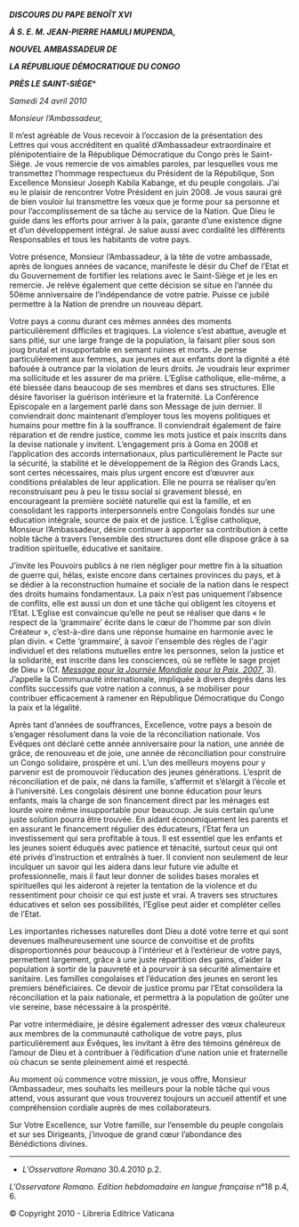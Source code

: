 ***DISCOURS DU PAPE BENOÎT XVI***

***À S. E. M. JEAN-PIERRE HAMULI MUPENDA,***

***NOUVEL AMBASSADEUR DE***

***LA RÉPUBLIQUE DÉMOCRATIQUE DU CONGO***

***PRÈS LE SAINT-SIÈGE****

*Samedi 24 avril 2010*

*Monsieur l’Ambassadeur,*

Il m’est agréable de Vous recevoir à l’occasion de la présentation des Lettres qui vous accréditent en qualité d’Ambassadeur extraordinaire et plénipotentiaire de la République Démocratique du Congo près le Saint-Siège. Je vous remercie de vos aimables paroles, par lesquelles vous me transmettez l’hommage respectueux du Président de la République, Son Excellence Monsieur Joseph Kabila Kabange, et du peuple congolais. J’ai eu le plaisir de rencontrer Votre Président en juin 2008. Je vous saurai gré de bien vouloir lui transmettre les vœux que je forme pour sa personne et pour l’accomplissement de sa tâche au service de la Nation. Que Dieu le guide dans les efforts pour arriver à la paix, garante d’une existence digne et d’un développement intégral. Je salue aussi avec cordialité les différents Responsables et tous les habitants de votre pays.

Votre présence, Monsieur l’Ambassadeur, à la tête de votre ambassade, après de longues années de vacance, manifeste le désir du Chef de l’Etat et du Gouvernement de fortifier les relations avec le Saint-Siège et je les en remercie. Je relève également que cette décision se situe en l’année du 50ème anniversaire de l’indépendance de votre patrie. Puisse ce jubilé permettre à la Nation de prendre un nouveau départ.

Votre pays a connu durant ces mêmes années des moments particulièrement difficiles et tragiques. La violence s’est abattue, aveugle et sans pitié, sur une large frange de la population, la faisant plier sous son joug brutal et insupportable en semant ruines et morts. Je pense particulièrement aux femmes, aux jeunes et aux enfants dont la dignité a été bafouée à outrance par la violation de leurs droits. Je voudrais leur exprimer ma sollicitude et les assurer de ma prière. L’Eglise catholique, elle-même, a été blessée dans beaucoup de ses membres et dans ses structures. Elle désire favoriser la guérison intérieure et la fraternité. La Conférence Episcopale en a largement parlé dans son Message de juin dernier. Il conviendrait donc maintenant d’employer tous les moyens politiques et humains pour mettre fin à la souffrance. Il conviendrait également de faire réparation et de rendre justice, comme les mots justice et paix inscrits dans la devise nationale y invitent. L’engagement pris à Goma en 2008 et l’application des accords internationaux, plus particulièrement le Pacte sur la sécurité, la stabilité et le développement de la Région des Grands Lacs, sont certes nécessaires, mais plus urgent encore est d’œuvrer aux conditions préalables de leur application. Elle ne pourra se réaliser qu’en reconstruisant peu à peu le tissu social si gravement blessé, en encourageant la première société naturelle qui est la famille, et en consolidant les rapports interpersonnels entre Congolais fondés sur une éducation intégrale, source de paix et de justice. L’Eglise catholique, Monsieur l’Ambassadeur, désire continuer à apporter sa contribution à cette noble tâche à travers l’ensemble des structures dont elle dispose grâce à sa tradition spirituelle, éducative et sanitaire.

J’invite les Pouvoirs publics à ne rien négliger pour mettre fin à la situation de guerre qui, hélas, existe encore dans certaines provinces du pays, et à se dédier à la reconstruction humaine et sociale de la nation dans le respect des droits humains fondamentaux. La paix n’est pas uniquement l’absence de conflits, elle est aussi un don et une tâche qui obligent les citoyens et l’Etat. L’Eglise est convaincue qu’elle ne peut se réaliser que dans « le respect de la ‘grammaire’ écrite dans le cœur de l'homme par son divin Créateur », c’est-à-dire dans une réponse humaine en harmonie avec le plan divin. « Cette ‘grammaire’, à savoir l'ensemble des règles de l'agir individuel et des relations mutuelles entre les personnes, selon la justice et la solidarité, est inscrite dans les consciences, où se reflète le sage projet de Dieu » (Cf. *[Message pour la Journée Mondiale pour la Paix, 2007](/content/benedict-xvi/fr/messages/peace/documents/hf_ben-xvi_mes_20061208_xl-world-day-peace.html)*, 3). J’appelle la Communauté internationale, impliquée à divers degrés dans les conflits successifs que votre nation a connus, à se mobiliser pour contribuer efficacement à ramener en République Démocratique du Congo la paix et la légalité.

Après tant d’années de souffrances, Excellence, votre pays a besoin de s’engager résolument dans la voie de la réconciliation nationale. Vos Evêques ont déclaré cette année anniversaire pour la nation, une année de grâce, de renouveau et de joie, une année de réconciliation pour construire un Congo solidaire, prospère et uni. L’un des meilleurs moyens pour y parvenir est de promouvoir l’éducation des jeunes générations. L’esprit de réconciliation et de paix, né dans la famille, s’affermit et s’élargit à l’école et à l’université. Les congolais désirent une bonne éducation pour leurs enfants, mais la charge de son financement direct par les ménages est lourde voire même insupportable pour beaucoup. Je suis certain qu’une juste solution pourra être trouvée. En aidant économiquement les parents et en assurant le financement régulier des éducateurs, l’Etat fera un investissement qui sera profitable à tous. Il est essentiel que les enfants et les jeunes soient éduqués avec patience et ténacité, surtout ceux qui ont été privés d’instruction et entraînés à tuer. Il convient non seulement de leur inculquer un savoir qui les aidera dans leur future vie adulte et professionnelle, mais il faut leur donner de solides bases morales et spirituelles qui les aideront à rejeter la tentation de la violence et du ressentiment pour choisir ce qui est juste et vrai. A travers ses structures éducatives et selon ses possibilités, l’Eglise peut aider et compléter celles de l’Etat.

Les importantes richesses naturelles dont Dieu a doté votre terre et qui sont devenues malheureusement une source de convoitise et de profits disproportionnés pour beaucoup à l’intérieur et à l’extérieur de votre pays, permettent largement, grâce à une juste répartition des gains, d’aider la population à sortir de la pauvreté et à pourvoir à sa sécurité alimentaire et sanitaire. Les familles congolaises et l’éducation des jeunes en seront les premiers bénéficiaires. Ce devoir de justice promu par l’Etat consolidera la réconciliation et la paix nationale, et permettra à la population de goûter une vie sereine, base nécessaire à la prospérité.

Par votre intermédiaire, je désire également adresser des vœux chaleureux aux membres de la communauté catholique de votre pays, plus particulièrement aux Évêques, les invitant à être des témoins généreux de l’amour de Dieu et à contribuer à l’édification d’une nation unie et fraternelle où chacun se sente pleinement aimé et respecté.

Au moment où commence votre mission, je vous offre, Monsieur l’Ambassadeur, mes souhaits les meilleurs pour la noble tâche qui vous attend, vous assurant que vous trouverez toujours un accueil attentif et une compréhension cordiale auprès de mes collaborateurs.

Sur Votre Excellence, sur Votre famille, sur l’ensemble du peuple congolais et sur ses Dirigeants, j’invoque de grand cœur l’abondance des Bénédictions divines.

* * *

* *L'Osservatore Romano* 30.4.2010 p.2.

*L'Osservatore Romano. Edition hebdomadaire en langue française* n°18 p.4, 6.

© Copyright 2010 - Libreria Editrice Vaticana